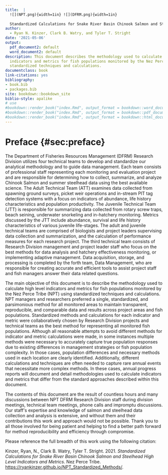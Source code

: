 ```yaml
--- 
title:  |
  ![](NPT.png){width=1in} ![](DFRM.png){width=1in}
  
  Standardized Calculations for Snake River Basin Chinook Salmon and Steelhead High Level Indicators and Metrics
author:
  - Ryan N. Kinzer, Clark B. Watry, and Tyler T. Stright
date: '2021-05-06'
output:
  pdf_document2: default
  word_document2: default
description: This document describes the methodology used to calculate high level
  indicators and metrics for fish populations monitored by the Nez Perce Tribe using
  standardized techniques and calculations.
documentclass: book
link-citations: yes
bibliography:
- book.bib
- packages.bib
site: bookdown::bookdown_site
biblio-style: apalike
# use
#bookdown::render_book("index.Rmd", output_format = bookdown::word_document2(toc = TRUE))
#bookdown::render_book("index.Rmd", output_format = bookdown::pdf_document2(toc = TRUE))
#bookdown::render_book("index.Rmd", output_format = bookdown::html_document2(toc = TRUE, split_by = 'none'))
---
```


# Preface {#sec:preface}

The Department of Fisheries Resources Management (DFRM) Research Division utilizes four technical teams to develop and standardize our analytical methodology and to guide data management. Each team consists of professional staff representing each monitoring and evaluation project and are responsible for determining how to collect, summarize, and analyze Chinook Salmon and summer steelhead data using the best available science. The Adult Technical Team (ATT) examines data collected from spawning ground surveys, picket weir operations and in-stream PIT tag detection systems with a focus on indicators of abundance, life history characteristics and population productivity. The Juvenile Technical Team (JTT) is responsible for summarizing data collected from rotary screw traps, beach seining, underwater snorkeling and in-hatchery monitoring. Metrics discussed by the JTT include abundance, survival and life history characteristics of various juvenile life-stages. The adult and juvenile technical teams are comprised of biologists and project leaders supervising data collection and summarization, and the calculation of performance measures for each research project. The third technical team consists of Research Division management and project leader staff who focus on the best methods for data analysis and hatchery effectiveness monitoring, or implementing adaptive management. Data acquisition, storage, and processing is completed by the forth team, Data Management, who are responsible for creating accurate and efficient tools to assist project staff and fish managers answer their data related questions.

The main objective of this document is to describe the methodology used to calculate high level indicators and metrics for fish populations monitored by the Nez Perce Tribe (NPT) using standardized techniques and calculations. NPT managers and researchers preferred a single, standardized, and parsimonious method for all monitored areas to maintain transparent, reproducible, and comparable data and results across project areas and fish populations. Standardized methods and calculations for each indicator and metric were collaboratively chosen by Research Division projects and technical teams as the best method for representing all monitored fish populations. Although all reasonable attempts to avoid different methods for indicator and metric calculations were made, in some instances multiple methods were necessary to accurately capture true population responses due to existing differences in management strategies or fish population complexity. In those cases, population differences and necessary methods used in each location are clearly identified. Additionally, different calculations and techniques are often needed to capture rare annual events that necessitate more complex methods. In these cases, annual progress reports will document and detail methodologies used to calculate indicators and metrics that differ from the standard approaches described within this document.

<!--A second objective of this document, is to serve as a manual and training guide to the division's approved and agreed upon calculations for program evaluations and population monitoring. Throughout the chapters of the book, example calculations are provided using the **R** statistical programming language, and packages **cdmsR**, **cuyem** and **fisheR** available from [https://github.com/ryankinzer](https://github.com/ryankinzer). These three packages were developed explicitly for accessing, summarizing and calculating indicators and metrics following the methods identified in this document and approved by Research Division projects and technical teams. A companion **R** training workshop that follows examples shown in the book is also available at [https://rstudio.cloud](https://rstudio.cloud) with invitation.-->

The contents of this document are the result of countless hours and many discussions between NPT DFRM Research Division staff during division meetings, technical team meetings, phone calls and impromptu discussions. Our staff's expertise and knowledge of salmon and steelhead data collection and analysis is extensive, and without them and their contributions this work and approach would not be possible. Thank you to all those involved for being patient and helping to find a better path forward for method reproducibility and efficiency through compromise. 

Please reference the full breadth of this work using the following citation:

Kinzer, Ryan, N., Clark B. Watry, Tyler T. Stright. 2021. *Standardized Calculations for Snake River Basin Chinook Salmon and Steelhead High Level Indicators and Metrics*. Nez Perce Tribe. https://ryankinzer.github.io/NPT_Standardized_Methods/.


